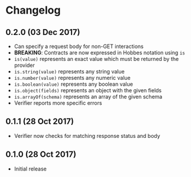 # Changelog

## 0.2.0 (03 Dec 2017)

* Can specify a request body for non-GET interactions
* **BREAKING**: Contracts are now expressed in Hobbes notation using `is`
 * `is(value)` represents an exact value which must be returned by the provider
 * `is.string(value)` represents any string value
 * `is.number(value)` represents any numeric value
 * `is.boolean(value)` represents any boolean value
 * `is.object(fields)` represents an object with the given fields
 * `is.arrayOf(schema)` represents an array of the given schema
* Verifier reports more specific errors

## 0.1.1 (28 Oct 2017)

* Verifier now checks for matching response status and body

## 0.1.0 (28 Oct 2017)

* Initial release